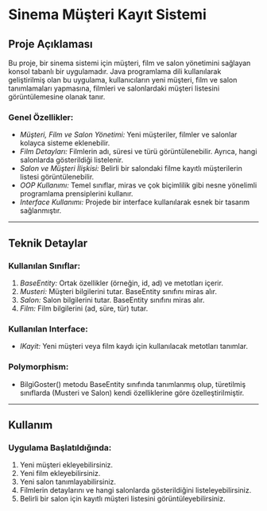 # Sinema Müşteri Kayıt Sistemi

## Proje Açıklaması
Bu proje, bir sinema sistemi için müşteri, film ve salon yönetimini sağlayan konsol tabanlı bir uygulamadır. Java programlama dili kullanılarak geliştirilmiş olan bu uygulama, kullanıcıların yeni müşteri, film ve salon tanımlamaları yapmasına, filmleri ve salonlardaki müşteri listesini görüntülemesine olanak tanır.

### Genel Özellikler:
- *Müşteri, Film ve Salon Yönetimi:* Yeni müşteriler, filmler ve salonlar kolayca sisteme eklenebilir.
- *Film Detayları:* Filmlerin adı, süresi ve türü görüntülenebilir. Ayrıca, hangi salonlarda gösterildiği listelenir.
- *Salon ve Müşteri İlişkisi:* Belirli bir salondaki filme kayıtlı müşterilerin listesi görüntülenebilir.
- *OOP Kullanımı:* Temel sınıflar, miras ve çok biçimlilik gibi nesne yönelimli programlama prensiplerini kullanır.
- *Interface Kullanımı:* Projede bir interface kullanılarak esnek bir tasarım sağlanmıştır.

---

## Teknik Detaylar
### Kullanılan Sınıflar:
1. *BaseEntity:* Ortak özellikler (örneğin, id, ad) ve metotları içerir.
2. *Musteri:* Müşteri bilgilerini tutar. BaseEntity sınıfını miras alır.
3. *Salon:* Salon bilgilerini tutar. BaseEntity sınıfını miras alır.
4. *Film:* Film bilgilerini (ad, süre, tür) tutar.

### Kullanılan Interface:
- *IKayit:* Yeni müşteri veya film kaydı için kullanılacak metotları tanımlar.

### Polymorphism:
- BilgiGoster() metodu BaseEntity sınıfında tanımlanmış olup, türetilmiş sınıflarda (Musteri ve Salon) kendi özelliklerine göre özelleştirilmiştir.

---

## Kullanım
### Uygulama Başlatıldığında:
1. Yeni müşteri ekleyebilirsiniz.
2. Yeni film ekleyebilirsiniz.
3. Yeni salon tanımlayabilirsiniz.
4. Filmlerin detaylarını ve hangi salonlarda gösterildiğini listeleyebilirsiniz.
5. Belirli bir salon için kayıtlı müşteri listesini görüntüleyebilirsiniz.
